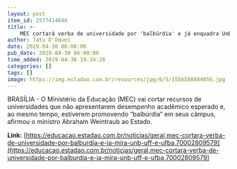 ```yaml
---
layout: post
item_id: 2577414046
title: >-
    MEC cortará verba de universidade por 'balbúrdia' e já enquadra UnB, UFF e UFBA
author: Tatu D'Oquei
date: 2019-04-30 06:00:00
pub_date: 2019-04-30 06:00:00
time_added: 2019-04-30 19:34:28
categories: []
tags: []
image: https://img.estadao.com.br/resources/jpg/6/5/1556588844056.jpg
---
```


BRASÍLIA - O Ministério da Educação (MEC) vai cortar recursos de universidades que não apresentarem desempenho acadêmico esperado e, ao mesmo tempo, estiverem promovendo “balbúrdia” em seus câmpus, afirmou o ministro Abraham Weintraub ao Estado.

**Link:** [https://educacao.estadao.com.br/noticias/geral,mec-cortara-verba-de-universidade-por-balburdia-e-ja-mira-unb-uff-e-ufba,70002809579](https://educacao.estadao.com.br/noticias/geral,mec-cortara-verba-de-universidade-por-balburdia-e-ja-mira-unb-uff-e-ufba,70002809579)

